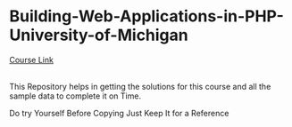 # Building-Web-Applications-in-PHP-University-of-Michigan

<a href="https://www.coursera.org/learn/web-applications-php/home/welcome">Course Link</a></br></br>

This Repository helps in getting the solutions for this course and all the sample data to complete it on Time. 

Do try Yourself Before Copying Just Keep It for a Reference
